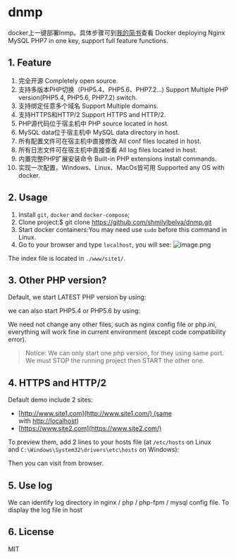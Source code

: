 # dnmp
docker上一键部署lnmp。具体步骤可到[我的简书](https://www.jianshu.com/p/d04e00d0bf8d)查看
Docker deploying Nginx MySQL PHP7 in one key, support full feature functions.

## [](https://github.com/shmilylbelva/dnmp#1-feature)1\. Feature

1.  完全开源
    Completely open source.
2.  支持多版本PHP切换（PHP5.4、PHP5.6、PHP7.2...)
    Support Multiple PHP version(PHP5.4, PHP5.6, PHP7.2) switch.
3.  支持绑定任意多个域名
     Support Multiple domains.
4.  支持HTTPS和HTTP/2
    Support HTTPS and HTTP/2.
5.  PHP源代码位于宿主机中
    PHP source located in host.
6.  MySQL data位于宿主机中
    MySQL data directory in host.
7.  所有配置文件可在宿主机中直接修改
    All conf files located in host.
8.  所有日志文件可在宿主机中直接查看
    All log files located in host.
9.  内置完整PHP扩展安装命令
    Built-in PHP extensions install commands.
10. 实现一次配置，Windows、Linux、MacOs皆可用
    Supported any OS with docker.

## [](https://github.com/shmilylbelva/dnmp#2-usage)2\. Usage

1.  Install `git`, `docker` and `docker-compose`;
2.  Clone project:$ git clone https://github.com/shmilylbelva/dnmp.git
3.  Start docker containers:You may need use `sudo` before this command in Linux.
4.  Go to your browser and type `localhost`, you will see:
![image.png](https://upload-images.jianshu.io/upload_images/2825702-5734fb2e9c16a625.png?imageMogr2/auto-orient/strip%7CimageView2/2/w/1240)

The index file is located in `./www/site1/`.

## [](https://github.com/shmilylbelva/dnmp#3-other-php-version)3\. Other PHP version?

Default, we start LATEST PHP version by using:

we can also start PHP5.4 or PHP5.6 by using:

We need not change any other files, such as nginx config file or php.ini, everything will work fine in current environment (except code compatibility error).

> Notice: We can only start one php version, for they using same port. We must STOP the running project then START the other one.

## [](https://github.com/shmilylbelva/dnmp#4-https-and-http2)4\. HTTPS and HTTP/2

Default demo include 2 sites:

*   [http://www.site1.com](http://www.site1.com/) (same with [http://localhost](http://localhost/))
*   [https://www.site2.com](https://www.site2.com/)

To preview them, add 2 lines to your hosts file (at `/etc/hosts` on Linux and `C:\Windows\System32\drivers\etc\hosts` on Windows):

Then you can visit from browser.

## [](https://github.com/yeszao/dnmp#5-use-log)5\. Use log

We can identify log directory in nginx / php / php-fpm / mysql config file. To display the log file in host

## [](https://github.com/yeszao/dnmp#6-license)6\. License

MIT